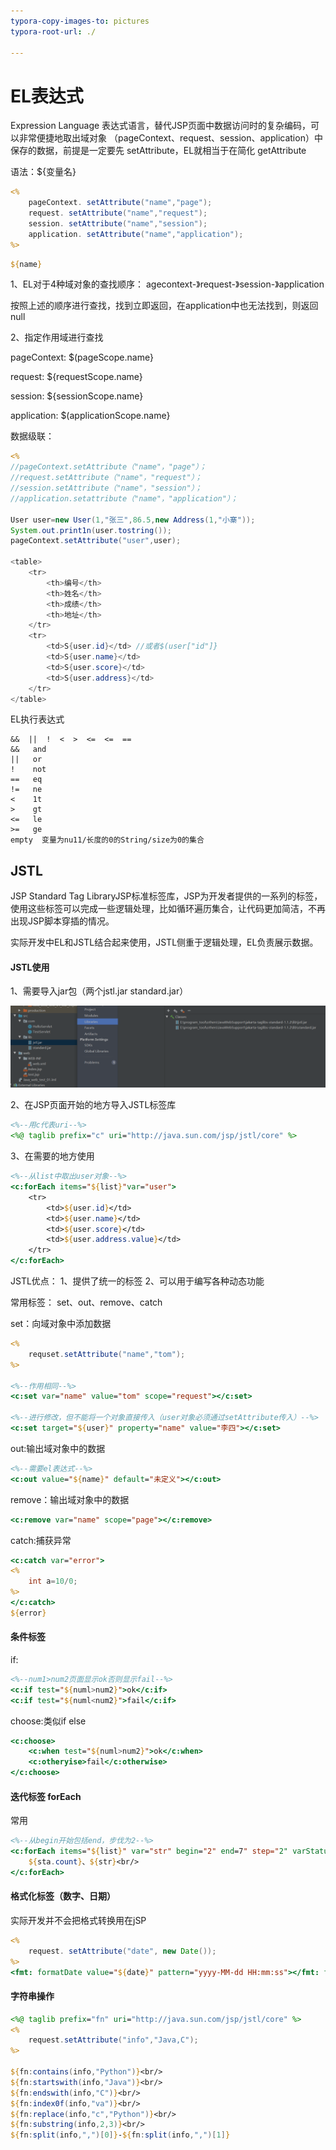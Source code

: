 ```yaml
---
typora-copy-images-to: pictures
typora-root-url: ./

---
```


# EL表达式

Expression Language 表达式语言，替代JSP页面中数据访问时的复杂编码，可以非常便捷地取出域对象
（pageContext、request、session、application）中保存的数据，前提是一定要先 setAttribute，EL就相当于在简化 getAttribute

语法：${变量名}

```jsp
<%
	pageContext. setAttribute("name","page"); 
	request. setAttribute("name","request"); 
	session. setAttribute("name","session"); 
	application. setAttribute("name","application");
%>
```

```JSP
${name}
```

1、EL对于4种域对象的查找顺序：
agecontext-》request-》session-》application

按照上述的顺序进行查找，找到立即返回，在application中也无法找到，则返回null



2、指定作用域进行查找

pageContext:       $(pageScope.name}

request:                ${requestScope.name}

session:                ${sessionScope.name}

application:         $(applicationScope.name}



数据级联：

```JSP
<%
//pageContext.setAttribute（"name"，"page"）；
//request.setAttribute（"name"，"request"）；
//session.setAttribute（"name"，"session"）；
//application.setattribute（"name"，"application"）；

User user=new User(1,"张三",86.5,new Address(1,"小寨"));
System.out.print1n(user.tostring());
pageContext.setAttribute("user",user);

<table>
	<tr>
		<th>编号</th>
        <th>姓名</th>
        <th>成绩</th>
        <th>地址</th>
	</tr>
	<tr>
        <td>S{user.id}</td> //或者$(user["id"]}
        <td>S{user.name}</td>
        <td>S{user.score}</td>
        <td>S{user.address}</td>
	</tr>
</table>
```



EL执行表达式

```
&&  ||  !  <  >  <=  <=  ==
&&   and
||   or
! 	 not
==   eq
!=   ne
<    1t
>    gt
<=   le
>=   ge
empty  变量为nu11/长度的0的String/size为0的集合
```



## JSTL

JSP Standard Tag LibraryJSP标准标签库，JSP为开发者提供的一系列的标签，使用这些标签可以完成一些逻辑处理，比如循环遍历集合，让代码更加简洁，不再出现JSP脚本穿插的情况。

实际开发中EL和JSTL结合起来使用，JSTL侧重于逻辑处理，EL负责展示数据。

#### JSTL使用

1、需要导入jar包（两个jstl.jar standard.jar）

![image-20200418203003930](./pictures/image-20200418203003930.png)

2、在JSP页面开始的地方导入JSTL标签库

```JSP
<%--用c代表uri--%>
<%@ taglib prefix="c" uri="http://java.sun.com/jsp/jstl/core" %> 
```

3、在需要的地方使用

```jsp
<%--从list中取出user对象--%>
<c:forEach items="${list}"var="user">
	<tr>
		<td>${user.id}</td>
		<td>${user.name}</td>
		<td>${user.score}</td>
		<td>${user.address.value}</td>
    </tr>
</c:forEach>
```

JSTL优点：
1、提供了统一的标签
2、可以用于编写各种动态功能

常用标签：
set、out、remove、catch

set：向域对象中添加数据

```jsp 
<%
	requset.setAttribute("name","tom");
%>

<%--作用相同--%>
<c:set var="name" value="tom" scope="request"></c:set>

<%--进行修改，但不能将一个对象直接传入（user对象必须通过setAttribute传入）--%>
<c:set target="${user}" property="name" value="李四"></c:set>
```

out:输出域对象中的数据

```jsp
<%--需要el表达式--%>
<c:out value="${name}" default="未定义"></c:out>
```

remove：输出域对象中的数据

```jsp
<c:remove var="name" scope="page"></c:remove>
```

catch:捕获异常

```JSP
<c:catch var="error">
<%
	int a=10/0;
%>
</c:catch>
${error}
```

 ####  条件标签

if:

```JSP
<%--num1>num2页面显示ok否则显示fail--%>
<c:if test="${numl>num2}">ok</c:if>
<c:if test="${numl<num2}">fail</c:if>
```

choose:类似if else

```jsp
<c:choose>
    <c:when test="${numl>num2}">ok</c:when>
    <c:otheryise>fail</c:otherwise>
</c:choose>
```

#### 迭代标签 forEach

常用

```JSP
<%--从begin开始包括end，步伐为2--%>
<c:forEach items="${list}" var="str" begin="2" end=7" step="2" varStatus="sta">
	${sta.count}、${str}<br/>
</c:forEach>
```

#### 格式化标签（数字、日期）

实际开发并不会把格式转换用在jSP

```jsp
<%
	request. setAttribute("date", new Date());
%>
<fmt: formatDate value="${date}" pattern="yyyy-MM-dd HH:mm:ss"></fmt: formatDate>
```

#### 字符串操作

```jsp
<%@ taglib prefix="fn" uri="http://java.sun.com/jsp/jstl/core" %> 
<%
	request.setAttribute("info","Java,C");
%>

${fn:contains(info,"Python")}<br/>
${fn:startswith(info,"Java")}<br/>
${fn:endswith(info,"C")}<br/>
${fn:index0f(info,"va")}<br/>
${fn:replace(info,"c","Python")}<br/>
${fn:substring(info,2,3)}<br/>
${fn:split(info,",")[0]}-${fn:split(info,",")[1]}
```

